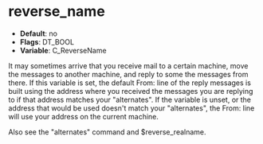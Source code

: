 # reverse_name

- **Default**: no
- **Flags**: DT_BOOL
- **Variable**: C_ReverseName

It may sometimes arrive that you receive mail to a certain machine,
move the messages to another machine, and reply to some the messages
from there.  If this variable is set, the default From: line of
the reply messages is built using the address where you received the
messages you are replying to if that address matches your
"alternates".  If the variable is unset, or the address that would be
used doesn't match your "alternates", the From: line will use
your address on the current machine.

Also see the "alternates" command and $reverse_realname.
